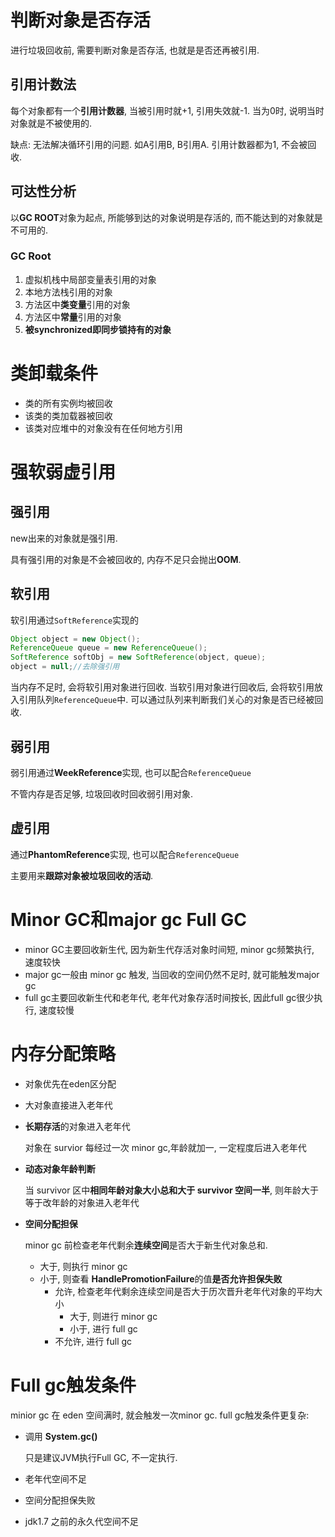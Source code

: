 # 判断对象是否存活

进行垃圾回收前, 需要判断对象是否存活, 也就是是否还再被引用.

## 引用计数法

每个对象都有一个**引用计数器**, 当被引用时就+1, 引用失效就-1. 当为0时, 说明当时对象就是不被使用的.

缺点: 无法解决循环引用的问题. 如A引用B, B引用A. 引用计数器都为1, 不会被回收.

## 可达性分析

以**GC ROOT**对象为起点, 所能够到达的对象说明是存活的, 而不能达到的对象就是不可用的.

### GC Root

1. 虚拟机栈中局部变量表引用的对象
2. 本地方法栈引用的对象
3. 方法区中**类变量**引用的对象
4. 方法区中**常量**引用的对象
5. **被synchronized即同步锁持有的对象**

# 类卸载条件

- 类的所有实例均被回收
- 该类的类加载器被回收
- 该类对应堆中的对象没有在任何地方引用

# 强软弱虚引用  

## 强引用

new出来的对象就是强引用.

具有强引用的对象是不会被回收的, 内存不足只会抛出**OOM**. 

## 软引用

软引用通过`SoftReference`实现的

```java
Object object = new Object();
ReferenceQueue queue = new ReferenceQueue();
SoftReference softObj = new SoftReference(object, queue);
object = null;//去除强引用
```

当内存不足时, 会将软引用对象进行回收. 当软引用对象进行回收后, 会将软引用放入引用队列`ReferenceQueue`中. 可以通过队列来判断我们关心的对象是否已经被回收.

## 弱引用

弱引用通过**WeekReference**实现, 也可以配合`ReferenceQueue`

不管内存是否足够, 垃圾回收时回收弱引用对象.

## 虚引用

通过**PhantomReference**实现, 也可以配合`ReferenceQueue`

主要用来**跟踪对象被垃圾回收的活动**.

# Minor GC和major gc Full GC

- minor GC主要回收新生代, 因为新生代存活对象时间短, minor gc频繁执行, 速度较快
- major gc一般由 minor gc 触发, 当回收的空间仍然不足时, 就可能触发major gc
- full gc主要回收新生代和老年代, 老年代对象存活时间按长, 因此full gc很少执行, 速度较慢

# 内存分配策略

- 对象优先在eden区分配

- 大对象直接进入老年代

- **长期存活**的对象进入老年代

  对象在 survior 每经过一次 minor gc,年龄就加一, 一定程度后进入老年代

- **动态对象年龄判断**

  当 survivor 区中**相同年龄对象大小总和大于 survivor 空间一半**, 则年龄大于等于改年龄的对象进入老年代

- **空间分配担保**

  minor gc 前检查老年代剩余**连续空间**是否大于新生代对象总和.

  - 大于, 则执行 minor gc
  - 小于, 则查看 **HandlePromotionFailure**的值**是否允许担保失败**
    - 允许, 检查老年代剩余连续空间是否大于历次晋升老年代对象的平均大小
      - 大于, 则进行 minor gc
      - 小于, 进行 full gc
    - 不允许, 进行 full gc

# Full gc触发条件

minior gc 在 eden 空间满时, 就会触发一次minor gc. full gc触发条件更复杂:

- 调用 **System.gc()**

  只是建议JVM执行Full GC, 不一定执行.

- 老年代空间不足

- 空间分配担保失败

- jdk1.7 之前的永久代空间不足